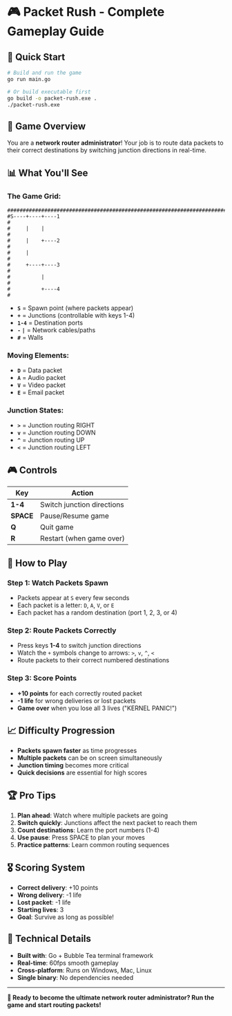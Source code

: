 # 🎮 **Packet Rush - Complete Gameplay Guide**

## 🚀 **Quick Start**

```bash
# Build and run the game
go run main.go

# Or build executable first
go build -o packet-rush.exe .
./packet-rush.exe
```

## 🎯 **Game Overview**

You are a **network router administrator**! Your job is to route data packets to their correct destinations by switching junction directions in real-time.

## 📊 **What You'll See**

### **The Game Grid:**
```
################################################################################
#S----+----+----1                                                             #
#     |    |                                                                  #
#     |    +----2                                                             #
#     |                                                                       #
#     +----+----3                                                             #
#          |                                                                  #
#          +----4                                                             #
```

- **`S`** = Spawn point (where packets appear)
- **`+`** = Junctions (controllable with keys 1-4)
- **`1-4`** = Destination ports
- **`-` `|`** = Network cables/paths
- **`#`** = Walls

### **Moving Elements:**
- **`D`** = Data packet
- **`A`** = Audio packet  
- **`V`** = Video packet
- **`E`** = Email packet

### **Junction States:**
- **`>`** = Junction routing RIGHT
- **`v`** = Junction routing DOWN
- **`^`** = Junction routing UP
- **`<`** = Junction routing LEFT

## 🎮 **Controls**

| Key | Action |
|-----|--------|
| **1-4** | Switch junction directions |
| **SPACE** | Pause/Resume game |
| **Q** | Quit game |
| **R** | Restart (when game over) |

## 🎯 **How to Play**

### **Step 1: Watch Packets Spawn**
- Packets appear at `S` every few seconds
- Each packet is a letter: `D`, `A`, `V`, or `E`
- Each packet has a random destination (port 1, 2, 3, or 4)

### **Step 2: Route Packets Correctly**
- Press keys **1-4** to switch junction directions
- Watch the `+` symbols change to arrows: `>`, `v`, `^`, `<`
- Route packets to their correct numbered destinations

### **Step 3: Score Points**
- **+10 points** for each correctly routed packet
- **-1 life** for wrong deliveries or lost packets
- **Game over** when you lose all 3 lives ("KERNEL PANIC!")

## 📈 **Difficulty Progression**

- **Packets spawn faster** as time progresses
- **Multiple packets** can be on screen simultaneously
- **Junction timing** becomes more critical
- **Quick decisions** are essential for high scores

## 🏆 **Pro Tips**

1. **Plan ahead**: Watch where multiple packets are going
2. **Switch quickly**: Junctions affect the next packet to reach them
3. **Count destinations**: Learn the port numbers (1-4)
4. **Use pause**: Press SPACE to plan your moves
5. **Practice patterns**: Learn common routing sequences

## 🎖️ **Scoring System**

- **Correct delivery**: +10 points
- **Wrong delivery**: -1 life
- **Lost packet**: -1 life
- **Starting lives**: 3
- **Goal**: Survive as long as possible!

## 🔧 **Technical Details**

- **Built with**: Go + Bubble Tea terminal framework
- **Real-time**: 60fps smooth gameplay
- **Cross-platform**: Runs on Windows, Mac, Linux
- **Single binary**: No dependencies needed

---

**🎉 Ready to become the ultimate network router administrator? Run the game and start routing packets!**

